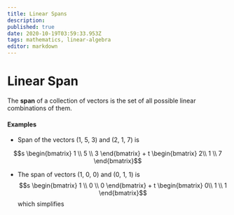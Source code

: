 ```yaml
---
title: Linear Spans
description: 
published: true
date: 2020-10-19T03:59:33.953Z
tags: mathematics, linear-algebra
editor: markdown
---
```


# Linear Span
The **span** of a collection of vectors is the set of all possible linear combinations of them. 

#### Examples
* Span of the vectors (1, 5, 3) and (2, 1, 7) is 

$$s \begin{bmatrix}
1 \\ 5 \\ 3
\end{bmatrix} + t \begin{bmatrix}
2\\ 1 \\ 7
\end{bmatrix}$$

* The span of vectors (1, 0, 0) and (0, 1, 1) is 
$$s \begin{bmatrix}
1 \\ 0 \\ 0
\end{bmatrix} + t \begin{bmatrix}
0\\ 1 \\ 1
\end{bmatrix}$$
which simplifies 
